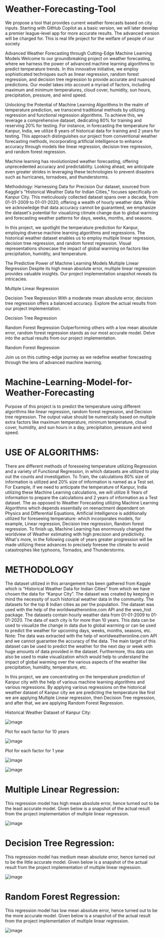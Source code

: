# Weather-Forecasting-Tool 
We propose a tool that provides current weather forecasts based on city inputs. Starting with GitHub Copilot as a basic version, we will later develop a premier league-level app for more accurate results. The advanced version will be charged for.
This is real life project for the welfare of people of our society



Advanced Weather Forecasting through Cutting-Edge Machine Learning Models
Welcome to our groundbreaking project on weather forecasting, where we harness the power of advanced machine learning algorithms to predict temperature trends. In this innovative initiative, we employ sophisticated techniques such as linear regression, random forest regression, and decision tree regression to provide accurate and nuanced predictions. Our model takes into account a myriad of factors, including maximum and minimum temperatures, cloud cover, humidity, sun hours, precipitation, pressure, and wind speed.

Unlocking the Potential of Machine Learning Algorithms
In the realm of temperature prediction, we transcend traditional methods by utilizing regression and functional regression algorithms. To achieve this, we leverage a comprehensive dataset, dedicating 80% for training and reserving 20% for testing. For instance, in forecasting the temperature for Kanpur, India, we utilize 8 years of historical data for training and 2 years for testing. This approach distinguishes our project from conventional weather forecasting methods, incorporating artificial intelligence to enhance accuracy through models like linear regression, decision tree regression, and random forest regression.

Machine learning has revolutionized weather forecasting, offering unprecedented accuracy and predictability. Looking ahead, we anticipate even greater strides in leveraging these technologies to prevent disasters such as hurricanes, tornadoes, and thunderstorms.

Methodology: Harnessing Data for Precision
Our dataset, sourced from Kaggle's "Historical Weather Data for Indian Cities," focuses specifically on Kanpur City. This meticulously collected dataset spans over a decade, from 01-01-2009 to 01-01-2020, offering a wealth of hourly weather data. While we acknowledge that data accuracy cannot be guaranteed, we emphasize the dataset's potential for visualizing climate change due to global warming and forecasting weather patterns for days, weeks, months, and seasons.

In this project, we spotlight the temperature prediction for Kanpur, employing diverse machine learning algorithms and regressions. The historical weather dataset enables us to employ multiple linear regression, decision tree regression, and random forest regression. Visual representations showcase the impact of global warming on factors like precipitation, humidity, and temperature.

The Predictive Power of Machine Learning Models
Multiple Linear Regression
Despite its high mean absolute error, multiple linear regression provides valuable insights. Our project implementation snapshot reveals its intricacies.

Multiple Linear Regression

Decision Tree Regression
With a moderate mean absolute error, decision tree regression offers a balanced accuracy. Explore the actual results from our project implementation.

Decision Tree Regression

Random Forest Regression
Outperforming others with a low mean absolute error, random forest regression stands as our most accurate model. Delve into the actual results from our project implementation.

Random Forest Regression

Join us on this cutting-edge journey as we redefine weather forecasting through the lens of advanced machine learning.


# Machine-Learning-Model-for-Weather-Forecasting
Purpose of this project is to predict the temperature using different algorithms like linear regression, random forest regression, and Decision tree regression. The output value should be numerically based on multiple extra factors like maximum temperature, minimum temperature, cloud cover, humidity, and sun hours in a day, precipitation, pressure and wind speed.

# USE OF ALGORITHMS: 

There are different methods of foreseeing temperature utilizing Regression and a variety of Functional Regression, in which datasets are utilized to play out the counts and investigation. To Train, the calculations 80% size of information is utilized and 20% size of information is named as a Test set. For Example, if we need to anticipate the temperature of Kanpur, India utilizing these Machine Learning calculations, we will utilize 8 Years of information to prepare the calculations and 2 years of information as a Test dataset. The as opposed to Weather Forecasting utilizing Machine Learning Algorithms which depends essentially on reenactment dependent on Physics and Differential Equations, Artificial Intelligence is additionally utilized for foreseeing temperature: which incorporates models, for example, Linear regression, Decision tree regression, Random forest regression. To finish up, Machine Learning has enormously changed the worldview of Weather estimating with high precision and predictivity. What's more, in the following couple of years greater progression will be made utilizing these advances to precisely foresee the climate to avoid catastrophes like typhoons, Tornados, and Thunderstorms.

# METHODOLOGY

The dataset utilized in this arrangement has been gathered from Kaggle which is “Historical Weather Data for Indian Cities” from which we have chosen the data for “Kanpur City”. The dataset was created by keeping in mind the necessity of such historical weather data in the community. The datasets for the top 8 Indian cities as per the population. The dataset was used with the help of the worldweatheronline.com API and the wwo_hist package. The datasets contain hourly weather data from 01-01-2009 to 01-01-2020. The data of each city is for more than 10 years. This data can be used to visualize the change in data due to global warming or can be used to predict the weather for upcoming days, weeks, months, seasons, etc.
Note: The data was extracted with the help of worldweatheronline.com API and we cannot guarantee the accuracy of the data.
The main target of this dataset can be used to predict the weather for the next day or week with huge amounts of data provided in the dataset. Furthermore, this data can also be used to make visualization which would help to understand the impact of global warming over the various aspects of the weather like precipitation, humidity, temperature, etc. 

In this project, we are concentrating on the temperature prediction of Kanpur city with the help of various machine learning algorithms and various regressions. By applying various regressions on the historical weather dataset of Kanpur city we are predicting the temperature like first we are applying Multiple Linear regression, then Decision Tree regression, and after that, we are applying Random Forest Regression.

Historical Weather Dataset of Kanpur City:

![image](https://user-images.githubusercontent.com/52596651/125589083-a7755810-3748-4087-a412-5b69301a7c20.png)

Plot for each factor for 10 years

![image](https://user-images.githubusercontent.com/52596651/125589135-ae1bb587-359c-4230-827d-c04f79619f9a.png)

Plot for each factor for 1 year

![image](https://user-images.githubusercontent.com/52596651/125589162-07544c53-1553-4970-a7ae-603e85743cec.png)

![image](https://user-images.githubusercontent.com/52596651/125589327-8dfe449d-edda-4d8e-b61d-f24bc32fb656.png)

# Multiple Linear Regression: 
This regression model has high mean absolute error, hence turned out to be the least accurate model. Given below is a snapshot of the actual result from the project implementation of multiple linear regression. 

 ![image](https://user-images.githubusercontent.com/52596651/125589488-ccf7afe4-25a5-4f86-be31-fed1e77a75bb.png)

# Decision Tree Regression: 
This regression model has medium mean absolute error, hence turned out to be the little accurate model. Given below is a snapshot of the actual result from the project implementation of multiple linear regression. 

![image](https://user-images.githubusercontent.com/52596651/125589533-3e4493cc-875f-4308-8900-ec5a96a9781c.png)


# Random Forest Regression: 
This regression model has low mean absolute error, hence turned out to be the more accurate model. Given below is a snapshot of the actual result from the project implementation of multiple linear regression. 

![image](https://user-images.githubusercontent.com/52596651/125589563-082ac697-da74-40ac-81d6-08ecb51f766a.png)







